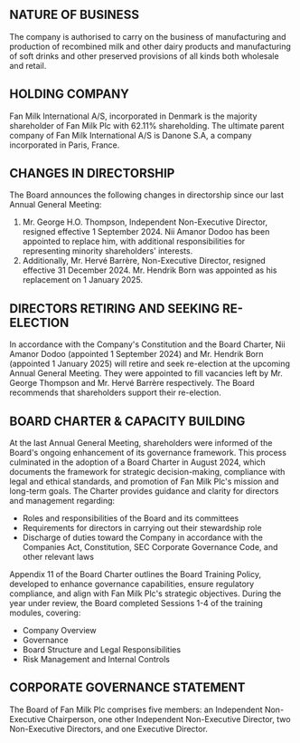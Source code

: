 ## NATURE OF BUSINESS

The company is authorised to carry on the business of manufacturing and production of recombined milk and other dairy products and manufacturing of soft drinks and other preserved provisions of all kinds both wholesale and retail.

## HOLDING COMPANY

Fan Milk International A/S, incorporated in Denmark is the majority shareholder of Fan Milk Plc with 62.11% shareholding. The ultimate parent company of Fan Milk International A/S is Danone S.A, a company incorporated in Paris, France.

## CHANGES IN DIRECTORSHIP

The Board announces the following changes in directorship since our last Annual General Meeting:

1. Mr. George H.O. Thompson, Independent Non-Executive Director, resigned effective 1 September 2024. Nii Amanor Dodoo has been appointed to replace him, with additional responsibilities for representing minority shareholders' interests.
2. Additionally, Mr. Hervé Barrère, Non-Executive Director, resigned effective 31 December 2024. Mr. Hendrik Born was appointed as his replacement on 1 January 2025.

## DIRECTORS RETIRING AND SEEKING RE-ELECTION

In accordance with the Company's Constitution and the Board Charter, Nii Amanor Dodoo (appointed 1 September 2024) and Mr. Hendrik Born (appointed 1 January 2025) will retire and seek re-election at the upcoming Annual General Meeting. They were appointed to fill vacancies left by Mr. George Thompson and Mr. Hervé Barrère respectively. The Board recommends that shareholders support their re-election.

## BOARD CHARTER & CAPACITY BUILDING

At the last Annual General Meeting, shareholders were informed of the Board's ongoing enhancement of its governance framework. This process culminated in the adoption of a Board Charter in August 2024, which documents the framework for strategic decision-making, compliance with legal and ethical standards, and promotion of Fan Milk Plc's mission and long-term goals. The Charter provides guidance and clarity for directors and management regarding:

- Roles and responsibilities of the Board and its committees
- Requirements for directors in carrying out their stewardship role
- Discharge of duties toward the Company in accordance with the Companies Act, Constitution, SEC Corporate Governance Code, and other relevant laws  

Appendix 11 of the Board Charter outlines the Board Training Policy, developed to enhance governance capabilities, ensure regulatory compliance, and align with Fan Milk Plc's strategic objectives. During the year under review, the Board completed Sessions 1-4 of the training modules, covering:

- Company Overview
- Governance
- Board Structure and Legal Responsibilities
- Risk Management and Internal Controls

## CORPORATE GOVERNANCE STATEMENT

The Board of Fan Milk Plc comprises five members: an Independent Non-Executive Chairperson, one other Independent Non-Executive Director, two Non-Executive Directors, and one Executive Director.